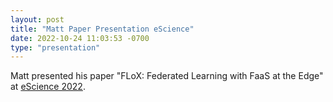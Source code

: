 ```yaml
---
layout: post
title: "Matt Paper Presentation eScience"
date: 2022-10-24 11:03:53 -0700
type: "presentation"
---
```


Matt presented his paper "FLoX: Federated Learning with FaaS at the Edge" at [eScience 2022](https://www.escience-conference.org/2022).
